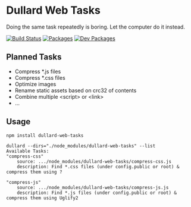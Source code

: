 Dullard Web Tasks
=================

Doing the same task repeatedly is boring. Let the computer do it instead.

[![Build Status](https://travis-ci.org/tivac/dullard-web-tasks.png?branch=master)](https://travis-ci.org/tivac/dullard-web-tasks)
[![Packages](https://david-dm.org/tivac/dullard-web-tasks/status.png)](https://david-dm.org/tivac/dullard-web-tasks/)
[![Dev Packages](https://david-dm.org/tivac/dullard-web-tasks/dev-status.png)](https://david-dm.org/tivac/dullard-web-tasks/)

## Planned Tasks ##

* Compress *.js files
* Compress *.css files
* Optimize images
* Rename static assets based on crc32 of contents
* Combine multiple &lt;script&gt; or &lt;link&gt;
* &hellip;

## Usage ##

```
npm install dullard-web-tasks

dullard --dirs="./node_modules/dullard-web-tasks" --list
Available Tasks:
"compress-css"
    source: .../node_modules/dullard-web-tasks/compress-css.js
    description: Find *.css files (under config.public or root) & compress them using ?

"compress-js"
    source: .../node_modules/dullard-web-tasks/compress-js.js
    description: Find *.js files (under config.public or root) & compress them using Uglify2
```
